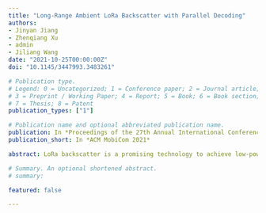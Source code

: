 ```yaml
---
title: "Long-Range Ambient LoRa Backscatter with Parallel Decoding"
authors:
- Jinyan Jiang
- Zhenqiang Xu
- admin
- Jiliang Wang
date: "2021-10-25T00:00:00Z"
doi: "10.1145/3447993.3483261"

# Publication type.
# Legend: 0 = Uncategorized; 1 = Conference paper; 2 = Journal article;
# 3 = Preprint / Working Paper; 4 = Report; 5 = Book; 6 = Book section;
# 7 = Thesis; 8 = Patent
publication_types: ["1"]

# Publication name and optional abbreviated publication name.
publication: In *Proceedings of the 27th Annual International Conference on Mobile Computing and Networking*
publication_short: In *ACM MobiCom 2021*

abstract: LoRa backscatter is a promising technology to achieve low-power and long-distance communication for connecting millions of devices in the Internet of Things. We present P2LoRa, the first ambient LoRa backscatter system with parallel decoding and long-range communication. The high level idea of P2LoRa is to modulate data by shifting ambient LoRa packets with a small frequency. To achieve long distance communication, we enhance the SNR of the backscatter signal by concentrating leaked energy in both the frequency domain and time domain. We propose a method to accurately reconstruct and cancel the in-band excitation signal, which is orders of magnitude higher than the backscatter signal. For parallel decoding, we propose a method to cancel inter-tag interference with very low overhead and address the signal misalignment problem due to different time of flight. We prototype the P2LoRa tag with customized low-cost hardware and implement the P2LoRa gateway on USRP. Through extensive evaluations, we show that P2LoRa achieves a long communication distance of 2.2 km with ambient LoRa, and supports 101 parallel tag transmissions.

# Summary. An optional shortened abstract.
# summary: 

featured: false

---
```

